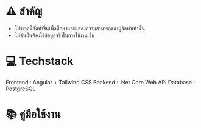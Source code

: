 # ⚠ **สำคัญ**
- โปรเจคนี้จัดทำขึ้นเพื่อศึกษาและแสดงความสามารถของผู้จัดทำเท่านั้น
- ไม่จำเป็นต้องใช้ข้อมูลจริงในการใช้งานเว็บ

# 💻 **Techstack**
Frontend : Angular + Tailwind CSS
Backend  : .Net Core Web API
Database : PostgreSQL

# 📚 **คู่มือใช้งาน**
